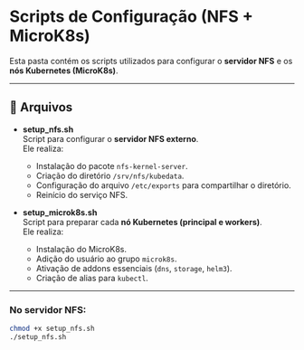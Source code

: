 # Scripts de Configuração (NFS + MicroK8s)

Esta pasta contém os scripts utilizados para configurar o **servidor NFS** e os **nós Kubernetes (MicroK8s)**.

---

## 📂 Arquivos

- **setup_nfs.sh**  
  Script para configurar o **servidor NFS externo**.  
  Ele realiza:
  - Instalação do pacote `nfs-kernel-server`.
  - Criação do diretório `/srv/nfs/kubedata`.
  - Configuração do arquivo `/etc/exports` para compartilhar o diretório.
  - Reinício do serviço NFS.

- **setup_microk8s.sh**  
  Script para preparar cada **nó Kubernetes (principal e workers)**.  
  Ele realiza:
  - Instalação do MicroK8s.
  - Adição do usuário ao grupo `microk8s`.
  - Ativação de addons essenciais (`dns`, `storage`, `helm3`).
  - Criação de alias para `kubectl`.

---

### No servidor NFS:
```bash
chmod +x setup_nfs.sh
./setup_nfs.sh
